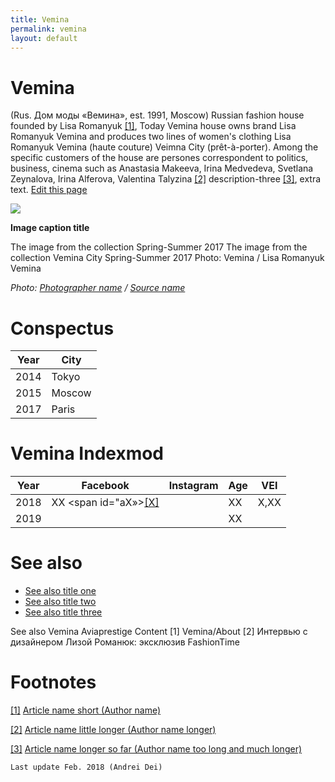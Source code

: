 ```yaml
---
title: Vemina
permalink: vemina
layout: default
---
```




# Vemina


  (Rus. Дом моды «Вемина», est. 1991, Moscow) Russian fashion house founded by Lisa Romanyuk <span id="a1">[\[1\]](#f1)</span>, Today Vemina house owns brand Lisa Romanyuk Vemina and produces two lines of women's clothing Lisa Romanyuk Vemina (haute couture) Veimna City (prêt-à-porter). Among the specific customers of the house are persones correspondent to politics, business, cinema such as Anastasia Makeeva, Irina Medvedeva, Svetlana Zeynalova, Irina Alferova, Valentina Talyzina  <span id="a2">[\[2\]](#f2)</span> description-three <span id="a3">[\[3\]](#f3)</span>, extra text. [Edit this page](http://prose.io/#indexmod/encyclopedia/edit/master/vemina.md)

![](/encyclopedia/images/image-name.jpg)

**Image caption title**

The image from the collection Spring-Summer 2017
The image from the collection Vemina City Spring-Summer 2017
Photo: Vemina / Lisa Romanyuk Vemina

*Photo: [Photographer name](/photographer-name-page) / [Source name](/source-name-page)*

# Conspectus

|Year|City|
|----|-----|
|2014|Tokyo|
|2015|Moscow|
|2017|Paris|

# Vemina Indexmod

|Year|Facebook|Instagram|Age|VEI|
|-|-|-|-|-|
|2018|ХХ <span id="aХ»>[\[Х\]](#fХ)</span>||ХХ|Х,ХХ|
|2019|||ХХ||

# See also

+ [See also title one](page-template)
+ [See also title two](page-template)
+ [See also title three](page-template)

See also
Vemina Aviaprestige
Content
[1] Vemina/About [2] Интервью с дизайнером Лизой Романюк: эксклюзив FashionTime

# Footnotes

[[1]](#a1) <span id="f1"></span> [Article name short (Author name)](http://example.net/article)

[[2]](#a2) <span id="f2"></span> [Article name little longer (Author name longer)](http://example.net/article)

[[3]](#a3) <span id="f3"></span> [Article name longer so far (Author name too long and much longer)](http://example.net/article)

`Last update Feb. 2018 (Andrei Dei)`
